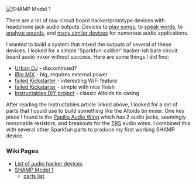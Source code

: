 ![SHAMP Model 1](https://github.com/cjdaly/shamp/wiki/images/shamp-finishing-2.JPG)

There are a lot of raw circuit board hacker/prototype devices with headphone jack audio outputs.
Devices to [play songs](https://www.sparkfun.com/products/11029),
to [speak words](https://www.sparkfun.com/products/11711),
to [analyze sounds](https://www.sparkfun.com/products/10306),
and [many similar devices](https://github.com/cjdaly/shamp/wiki/SimpleAudioParts) for numerous audio applications.

I wanted to build a system that mixed the outputs of several of these devices.
I looked for a simple 'Sparkfun-caliber' hacker-ish bare circuit board audio mixer without success.
Here are some things I did find:

* [Urban DJ](http://www.cratekings.com/urban-dj-portable-mixtape-cassette-mixer/) - discontinued?
* [iRig MIX](http://www.ikmultimedia.com/products/irigmix/) - big, requires external power
* [failed Kickstarter](https://www.kickstarter.com/projects/132274466/wi-fi-audio-mixer-control-with-smartphones-and-tab) - interesting WiFi feature
* [failed Kickstarter](https://www.kickstarter.com/projects/pepperdecks/pepperdecks-djoclate-ii-pocket-size-music-mixer-0) - simple with nice finish
* [Instructables DIY project](http://www.instructables.com/id/Altoids-Tin-18-Stereo-Mixer/?ALLSTEPS) - classic Altoids tin casing

After reading the Instructables article linked above, I looked for a set of parts that I could use to build something like the Altoids tin mixer.  One key piece I found is the [Papilio Audio Wing](https://www.sparkfun.com/products/11568) which has 2 audio jacks, seemingly reasonable resistors, and breakouts for the [TRS](http://en.wikipedia.org/wiki/Phone_connector_(audio)) audio wires. I combined this with several other Sparkfun parts to produce my first working SHAMP device.

### Wiki Pages

* [List of audio hacker devices](https://github.com/cjdaly/shamp/wiki/SimpleAudioParts)
* [SHAMP Model 1](https://github.com/cjdaly/shamp/wiki/Model-1)
  * [parts list](https://github.com/cjdaly/shamp/wiki/Model-1-Parts) 

